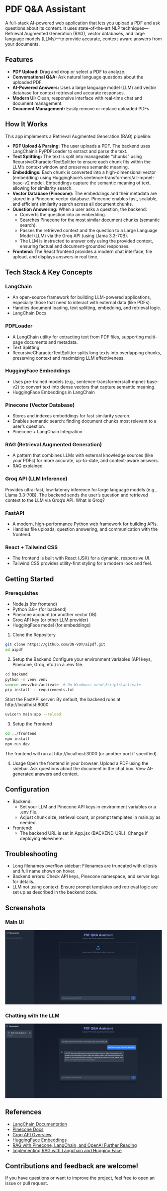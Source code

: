 # PDF Q&A Assistant

A full-stack AI-powered web application that lets you upload a PDF and ask questions about its content. It uses state-of-the-art 
NLP techniques—Retrieval Augmented Generation (RAG), vector databases, and large language models (LLMs)—to provide accurate, 
context-aware answers from your documents.

## Features

- **PDF Upload:** Drag and drop or select a PDF to analyze.
- **Conversational Q&A:** Ask natural language questions about the uploaded PDF.
- **AI-Powered Answers:** Uses a large language model (LLM) and vector database for context retrieval and accurate responses.
- **Modern UI:** Clean, responsive interface with real-time chat and document management.
- **Document Management:** Easily remove or replace uploaded PDFs.

## How It Works
This app implements a Retrieval Augmented Generation (RAG) pipeline:

- **PDF Upload & Parsing:**
The user uploads a PDF. The backend uses LangChain’s PyPDFLoader to extract and parse the text.
- **Text Splitting:**
The text is split into manageable “chunks” using RecursiveCharacterTextSplitter to ensure each chunk fits within the LLM’s context window and preserves semantic meaning.
- **Embeddings:**
Each chunk is converted into a high-dimensional vector (embedding) using HuggingFace’s sentence-transformers/all-mpnet-base-v2 model. Embeddings capture the semantic meaning of text, allowing for similarity search.
- **Vector Database (Pinecone):**
The embeddings and their metadata are stored in a Pinecone vector database. Pinecone enables fast, scalable, and efficient similarity search across all document chunks.
- **Question Answering:**
When a user asks a question, the backend:
  * Converts the question into an embedding.
  * Searches Pinecone for the most similar document chunks (semantic search).
  * Passes the retrieved context and the question to a Large Language Model (LLM) via the Groq API (using Llama 3.3-70B).
  * The LLM is instructed to answer only using the provided context, ensuring factual and document-grounded responses.
- **Frontend:**
The React frontend provides a modern chat interface, file upload, and displays answers in real time.

## Tech Stack & Key Concepts
### LangChain
* An open-source framework for building LLM-powered applications, especially those that need to interact with external data (like PDFs).
* Handles document loading, text splitting, embedding, and retrieval logic.
* LangChain Docs
### PDFLoader
* A LangChain utility for extracting text from PDF files, supporting multi-page documents and metadata.
* Text Splitting
* RecursiveCharacterTextSplitter splits long texts into overlapping chunks, preserving context and maximizing LLM effectiveness.
### HuggingFace Embeddings
* Uses pre-trained models (e.g., sentence-transformers/all-mpnet-base-v2) to convert text into dense vectors that capture semantic meaning.
* HuggingFace Embeddings in LangChain
### Pinecone (Vector Database)
* Stores and indexes embeddings for fast similarity search.
* Enables semantic search: finding document chunks most relevant to a user’s question.
* Pinecone + LangChain Integration
### RAG (Retrieval Augmented Generation)
* A pattern that combines LLMs with external knowledge sources (like your PDFs) for more accurate, up-to-date, and context-aware answers.
* RAG explained
### Groq API (LLM Inference)
Provides ultra-fast, low-latency inference for large language models (e.g., Llama 3.3-70B).
The backend sends the user’s question and retrieved context to the LLM via Groq’s API.
What is Groq?
### FastAPI
* A modern, high-performance Python web framework for building APIs.
* Handles file uploads, question answering, and communication with the frontend.
### React + Tailwind CSS
* The frontend is built with React (JSX) for a dynamic, responsive UI.
* Tailwind CSS provides utility-first styling for a modern look and feel.

## Getting Started

### Prerequisites
* Node.js (for frontend)
* Python 3.8+ (for backend)
* Pinecone account (or another vector DB)
* Groq API key (or other LLM provider)
* HuggingFace model (for embeddings)

1. Clone the Repository
```bash
git clone https://github.com/3N-VOY/aipdf.git
cd aipdf
```

2. Setup the Backend
Configure your environment variables (API keys, Pinecone, Groq, etc.) in a .env file.
```bash
cd backend
python -m venv venv
source venv/bin/activate  # On Windows: venv\Scripts\activate
pip install -r requirements.txt
```
Start the FastAPI server:
By default, the backend runs at http://localhost:8000.
```bash
uvicorn main:app --reload
```

3. Setup the Frontend
```bash
cd ../frontend
npm install
npm run dev 
```
The frontend will run at http://localhost:3000 (or another port if specified).

4. Usage
Open the frontend in your browser.
Upload a PDF using the sidebar.
Ask questions about the document in the chat box.
View AI-generated answers and context.

## Configuration
* Backend:
  * Set your LLM and Pinecone API keys in environment variables or a .env file.
  * Adjust chunk size, retrieval count, or prompt templates in main.py as needed.
* Frontend:
  * The backend URL is set in App.jsx (BACKEND_URL). Change if deploying elsewhere.
 
## Troubleshooting
* Long filenames overflow sidebar:
Filenames are truncated with ellipsis and full name shown on hover.
* Backend errors:
Check API keys, Pinecone namespace, and server logs for details.
* LLM not using context:
Ensure prompt templates and retrieval logic are set up as described in the backend code.

## Screenshots
### Main UI
![PDF Q&A Assistant Screenshot](screenshots/mainui.png)

### Chatting with the LLM
![PDF Q&A Talking with the LLM Screenshot](screenshots/chatting_pdf.png)


## References
* [LangChain Documentation](https://python.langchain.com/docs/introduction/)
* [Pinecone Docs](https://docs.pinecone.io/integrations/langchain)
* [Groq API Overview](https://console.groq.com/docs/overview)
* [HuggingFace Embeddings](https://huggingface.co/blog/getting-started-with-embeddings)
* [RAG with Pinecone, LangChain, and OpenAI Further Reading](https://medium.com/@3rdSon/how-to-build-rag-applications-with-pinecone-serverless-openai-langchain-and-python-d4eb263424f1)
* [Implementing RAG with Langchain and Hugging Face](https://medium.com/@akriti.upadhyay/implementing-rag-with-langchain-and-hugging-face-28e3ea66c5f7)


## Contributions and feedback are welcome!
If you have questions or want to improve the project, feel free to open an issue or pull request.
